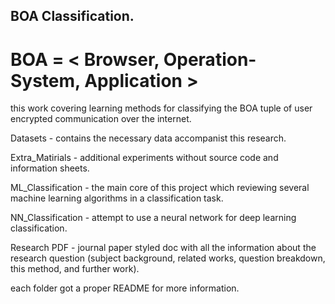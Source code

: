 ## BOA Classification.

# BOA = < Browser, Operation-System, Application >

this work covering learning methods for classifying the BOA tuple of user encrypted communication over the internet.


Datasets - contains the necessary data accompanist this research.

Extra_Matirials - additional experiments without source code and information sheets.


ML_Classification - the main core of this project which reviewing several machine learning algorithms in a classification task.


NN_Classification - attempt to use a neural network for deep learning classification.


Research PDF - journal paper styled doc with all the information about the research question (subject background, related works, question breakdown, this method, and further work).


each folder got a proper README for more information.
